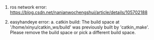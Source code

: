 1. ros network error: https://blog.csdn.net/nanianwochengshui/article/details/105702188

2. easyhandeye error:
  a. catkin build: The build space at '/home/xinyu/catkin_ws/build' was previously built by 'catkin_make'. Please remove the build space or pick a different build space.
